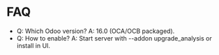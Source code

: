 # FAQ

- Q: Which Odoo version? A: 16.0 (OCA/OCB packaged).
- Q: How to enable? A: Start server with --addon upgrade_analysis or install in UI.
